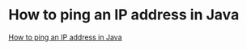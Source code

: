 # How to ping an IP address in Java
[How to ping an IP address in Java](https://aiwithcloud.com/2022/09/15/how_to_ping_an_ip_address_in_java/)